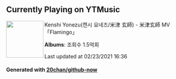 ## Currently Playing on YTMusic

[<img align="left" width="100" src="https://i.ytimg.com/vi/Uh6dkL1M9DM/sddefault.jpg?sqp=-oaymwEWCJADEOEBIAQqCghqEJQEGHgg6AJIWg&rs">](https://music.youtube.com/watch?v=Uh6dkL1M9DM)

Kenshi Yonezu(켄시 요네즈/米津 玄師) - 米津玄師 MV「Flamingo」

**Albums**: 조회수 1.5억회

Last updated at 02/23/2021 16:36

#### Generated with [20chan/github-now](https://github.com/20chan/github-now)


<!--
**20chan/20chan** is a ✨ _special_ ✨ repository because its `README.md` (this file) appears on your GitHub profile.

Here are some ideas to get you started:

- 🔭 I’m currently working on ...
- 🌱 I’m currently learning ...
- 👯 I’m looking to collaborate on ...
- 🤔 I’m looking for help with ...
- 💬 Ask me about ...
- 📫 How to reach me: ...
- 😄 Pronouns: ...
- ⚡ Fun fact: ...
-->
